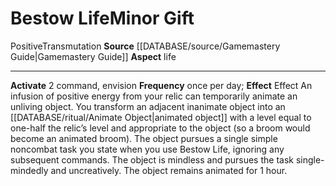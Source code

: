 ﻿---
id: '43'
item_category: Relics
name: Bestow Life
rarity: Common
school: Transmutation
source: '[[DATABASE/source/Gamemastery Guide|Gamemastery Guide]]'
trait:
- '[[DATABASE/trait/Positive|Positive]]'
- '[[DATABASE/trait/Transmutation|Transmutation]]'
type: Relic Minor Gift

---
# Bestow Life<span class="item-type">Minor Gift</span>

<span class="item-trait">Positive</span><span class="item-trait">Transmutation</span>
**Source** [[DATABASE/source/Gamemastery Guide|Gamemastery Guide]]
**Aspect** life

---
**Activate** <span class="action-icon">2</span> command, envision **Frequency** once per day; **Effect** Effect An infusion of positive energy from your relic can temporarily animate an unliving object. You transform an adjacent inanimate object into an [[DATABASE/ritual/Animate Object|animated object]] with a level equal to one-half the relic’s level and appropriate to the object (so a broom would become an animated broom). The object pursues a single simple noncombat task you state when you use Bestow Life, ignoring any subsequent commands. The object is mindless and pursues the task single-mindedly and uncreatively. The object remains animated for 1 hour.